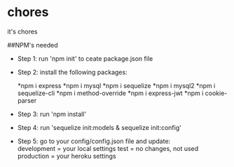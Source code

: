 # chores
it's chores

##NPM's needed
* Step 1: run 'npm init' to ceate package.json file

* Step 2: install the following packages:    

    *npm i express
    *npm i mysql
    *npm i sequelize
    *npm i mysql2
    *npm i sequelize-cli
    *npm i method-override
    *npm i express-jwt
    *npm i cookie-parser


* Step 3: run 'npm install' 

* Step 4: run 'sequelize init:models & sequelize init:config' 

* Step 5: go to your config/config.json file and update:    
    development = your local settings
    test = no changes, not used
    production  = your heroku settings 
